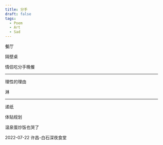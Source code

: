 ```yaml
---
title: 分手
draft: false
tags:
  - Poem
  - Art
  - Sad
---
```

餐厅

隔壁桌

情侣吃分手晚餐

---
理性的理由

淋

---
递纸

体贴规划

温泉蛋炒饭也哭了

2022-07-22
许昌-白石深夜食堂